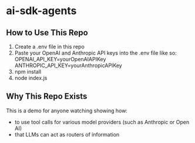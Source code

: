 # ai-sdk-agents

## How to Use This Repo
1. Create a .env file in this repo
2. Paste your OpenAI and Anthropic API keys into the .env file like so:
OPENAI_API_KEY=yourOpenAIAPIKey
ANTHROPIC_API_KEY=yourAnthropicAPIKey
3. npm install
4. node index.js

## Why This Repo Exists
This is a demo for anyone watching showing how:
- to use tool calls for various model providers (such as Anthropic or Open AI)
- that LLMs can act as routers of information